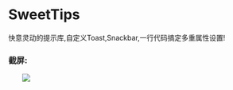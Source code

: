 # SweetTips
快意灵动的提示库,自定义Toast,Snackbar,一行代码搞定多重属性设置!    

### 截屏:
&emsp;&emsp;![](https://github.com/HuanHaiLiuXin/SweetTips/blob/master/%E5%BD%95%E5%B1%8F/SweetToast%E5%8F%8ASweetSnackbar%E6%95%88%E6%9E%9C%E5%BD%95%E5%B1%8F.gif)
